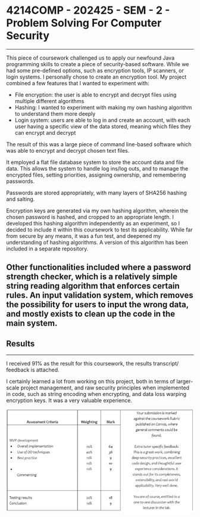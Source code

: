 # 4214COMP - 202425 - SEM - 2 - Problem Solving For Computer Security
-------------------------------------------------------------------
This piece of coursework challenged us to apply our newfound Java programming skills to create a piece of security-based software. While we had some pre-defined options, such as encryption tools, IP scanners, or login systems. I personally chose to create an encryption tool.
My project combined a few features that I wanted to experiment with:

-	File encryption: the user is able to encrypt and decrypt files using multiple different algorithms
-	Hashing: I wanted to experiment with making my own hashing algorithm to understand them more deeply
-	Login system: users are able to log in and create an account, with each user having a specific view of the data stored, meaning which files they can encrypt and decrypt

The result of this was a large piece of command line-based software which was able to encrypt and decrypt chosen text files. 

It employed a flat file database system to store the account data and file data. This allows the system to handle log ins/log outs, and to manage the encrypted files, setting priorities, assigning ownership, and remembering passwords.

Passwords are stored appropriately, with many layers of SHA256 hashing and salting. 

Encryption keys are generated via my own hashing algorithm, wherein the chosen password is hashed, and cropped to an appropriate length. I developed this hashing algorithm independently as an experiment, so I decided to include it within this coursework to test its applicability. While far from secure by any means, it was a fun test, and deepened my understanding of hashing algorithms. A version of this algorithm has been included in a separate repository.

Other functionalities included where a password strength checker, which is a relatively simple string reading algorithm that enforces certain rules. An input validation system, which removes the possibility for users to input the wrong data, and mostly exists to clean up the code in the main system. 
-------------------------------------------------------------------
## Results
-------------------------------------------------------------------
I received 91% as the result for this coursework, the results transcript/ feedback is attached. 

I certainly learned a lot from working on this project, both in terms of larger-scale project management, and raw security principles when implemented in code, such as string encoding when encrypting, and data loss warping encryption keys. It was a very valuable experience.

![Results](problemSolvingResults.png)
